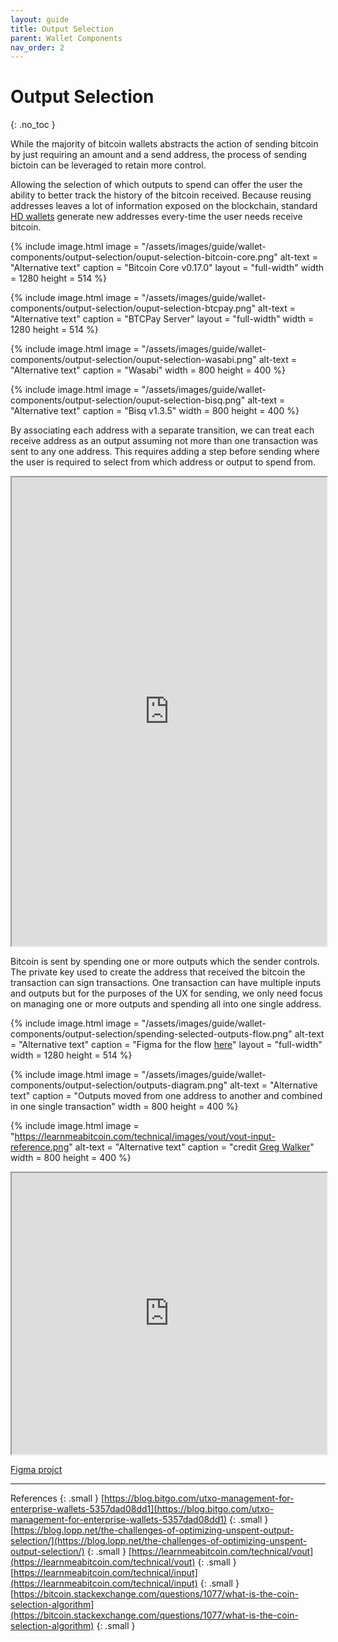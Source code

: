 ```yaml
---
layout: guide
title: Output Selection
parent: Wallet Components
nav_order: 2
---
```


# Output Selection
{: .no_toc }

While the majority of bitcoin wallets abstracts the action of sending bitcoin by just requiring an amount and a send address, the process of sending bictoin can be leveraged to retain more control.

Allowing the selection of which outputs to spend can offer the user the ability to better track the history of the bitcoin received. Because reusing addresses leaves a lot of information exposed on the blockchain, standard [HD wallets](#) generate new addresses every-time the user needs receive bitcoin.


{% include image.html
   image = "/assets/images/guide/wallet-components/output-selection/ouput-selection-bitcoin-core.png"
   alt-text = "Alternative text"
   caption = "Bitcoin Core v0.17.0"
   layout = "full-width"
   width = 1280
   height = 514
%}


{% include image.html
   image = "/assets/images/guide/wallet-components/output-selection/ouput-selection-btcpay.png"
   alt-text = "Alternative text"
   caption = "BTCPay Server"
   layout = "full-width"
   width = 1280
   height = 514
%}


{% include image.html
   image = "/assets/images/guide/wallet-components/output-selection/ouput-selection-wasabi.png"
   alt-text = "Alternative text"
   caption = "Wasabi"
   width = 800
   height = 400
%}


{% include image.html
   image = "/assets/images/guide/wallet-components/output-selection/ouput-selection-bisq.png"
   alt-text = "Alternative text"
   caption = "Bisq v1.3.5"
   width = 800
   height = 400
%}

By associating each address with a separate transition, we can treat each receive address as an output assuming not more than one transaction was sent to any one address. This requires adding a step before sending where the user is required to select from which address or output to spend from.

<iframe class="-full-width" width="100%" height="750" src="https://www.figma.com/embed?embed_host=share&url=https%3A%2F%2Fwww.figma.com%2Fproto%2FiIK44j0nlUU9e5SUwNzBrO%2FWallet-UX%3Fnode-id%3D24%253A520%26viewport%3D4725%252C58%252C0.4841831922531128%26scaling%3Dscale-down&chrome=DOCUMENTATION" allowfullscreen></iframe>

Bitcoin is sent by spending one or more outputs which the sender controls. The private key used to create the address that received the bitcoin the transaction can sign transactions. One transaction can have multiple inputs and outputs but for the purposes of the UX for sending, we only need focus on managing one or more outputs and spending all into one single address.

{% include image.html
    image = "/assets/images/guide/wallet-components/output-selection/spending-selected-outputs-flow.png"
    alt-text = "Alternative text"
    caption = "Figma for the flow <a href='https://bitcoin.org' target='_blank'>here</a>"
    layout = "full-width"
    width = 1280
    height = 514
 %}


{% include image.html
   image = "/assets/images/guide/wallet-components/output-selection/outputs-diagram.png"
   alt-text = "Alternative text"
   caption = "Outputs moved from one address to another and combined in one single transaction"
   width = 800
   height = 400
%}


{% include image.html
   image = "https://learnmeabitcoin.com/technical/images/vout/vout-input-reference.png"
   alt-text = "Alternative text"
   caption = "credit <a href='https://learnmeabitcoin.com/about' taget='_blank'>Greg Walker</a>"
   width = 800
   height = 400
%}








<iframe width="100%" height="450" src="https://www.figma.com/embed?embed_host=share&url=https%3A%2F%2Fwww.figma.com%2Ffile%2FiIK44j0nlUU9e5SUwNzBrO%2FWallet-UX%3Fnode-id%3D0%253A1&chrome=DOCUMENTATION" allowfullscreen></iframe>

[Figma projct](https://www.figma.com/file/iIK44j0nlUU9e5SUwNzBrO/Wallet-UX?node-id=0%3A1)




* * *

References
{: .small }
[https://blog.bitgo.com/utxo-management-for-enterprise-wallets-5357dad08dd1](https://blog.bitgo.com/utxo-management-for-enterprise-wallets-5357dad08dd1)
{: .small }
[https://blog.lopp.net/the-challenges-of-optimizing-unspent-output-selection/](https://blog.lopp.net/the-challenges-of-optimizing-unspent-output-selection/)
{: .small }
[https://learnmeabitcoin.com/technical/vout](https://learnmeabitcoin.com/technical/vout)
{: .small }
[https://learnmeabitcoin.com/technical/input](https://learnmeabitcoin.com/technical/input)
{: .small }
[https://bitcoin.stackexchange.com/questions/1077/what-is-the-coin-selection-algorithm](https://bitcoin.stackexchange.com/questions/1077/what-is-the-coin-selection-algorithm)
{: .small }
